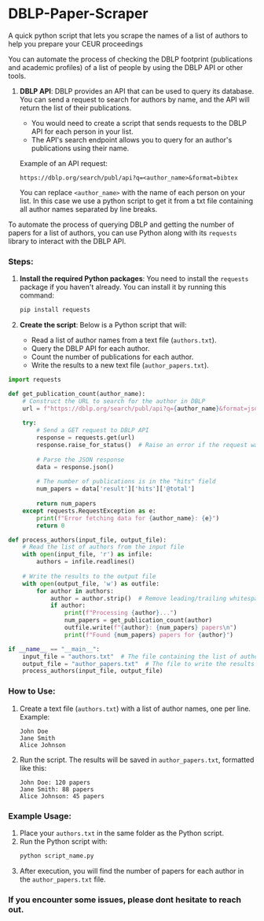 # DBLP-Paper-Scraper
A quick python script that lets you scrape the names of a list of authors to help you prepare your CEUR proceedings

You can automate the process of checking the DBLP footprint (publications and academic profiles) of a list of people by using the DBLP API or other tools. 

1. **DBLP API**:
   DBLP provides an API that can be used to query its database. You can send a request to search for authors by name, and the API will return the list of their publications. 
   - You would need to create a script that sends requests to the DBLP API for each person in your list.
   - The API's search endpoint allows you to query for an author's publications using their name.

   Example of an API request:
   ```http
   https://dblp.org/search/publ/api?q=<author_name>&format=bibtex
   ```
   You can replace `<author_name>` with the name of each person on your list. In this case we use a python script to get it from a txt file containing all author names separated by line breaks. 


To automate the process of querying DBLP and getting the number of papers for a list of authors, you can use Python along with its `requests` library to interact with the DBLP API. 

### Steps:

1. **Install the required Python packages**:
   You need to install the `requests` package if you haven't already. You can install it by running this command:
   ```bash
   pip install requests
   ```

2. **Create the script**:
   Below is a Python script that will:
   - Read a list of author names from a text file (`authors.txt`).
   - Query the DBLP API for each author.
   - Count the number of publications for each author.
   - Write the results to a new text file (`author_papers.txt`).

```python
import requests

def get_publication_count(author_name):
    # Construct the URL to search for the author in DBLP
    url = f"https://dblp.org/search/publ/api?q={author_name}&format=json"
    
    try:
        # Send a GET request to DBLP API
        response = requests.get(url)
        response.raise_for_status()  # Raise an error if the request was unsuccessful
        
        # Parse the JSON response
        data = response.json()
        
        # The number of publications is in the "hits" field
        num_papers = data['result']['hits']['@total']
        
        return num_papers
    except requests.RequestException as e:
        print(f"Error fetching data for {author_name}: {e}")
        return 0

def process_authors(input_file, output_file):
    # Read the list of authors from the input file
    with open(input_file, 'r') as infile:
        authors = infile.readlines()
    
    # Write the results to the output file
    with open(output_file, 'w') as outfile:
        for author in authors:
            author = author.strip()  # Remove leading/trailing whitespace
            if author:
                print(f"Processing {author}...")
                num_papers = get_publication_count(author)
                outfile.write(f"{author}: {num_papers} papers\n")
                print(f"Found {num_papers} papers for {author}")

if __name__ == "__main__":
    input_file = "authors.txt"  # The file containing the list of author names
    output_file = "author_papers.txt"  # The file to write the results to
    process_authors(input_file, output_file)
```

### How to Use:
1. Create a text file (`authors.txt`) with a list of author names, one per line. Example:
   ```
   John Doe
   Jane Smith
   Alice Johnson
   ```
2. Run the script. The results will be saved in `author_papers.txt`, formatted like this:
   ```
   John Doe: 120 papers
   Jane Smith: 88 papers
   Alice Johnson: 45 papers
   ```

### Example Usage:
1. Place your `authors.txt` in the same folder as the Python script.
2. Run the Python script with:
   ```bash
   python script_name.py
   ```
3. After execution, you will find the number of papers for each author in the `author_papers.txt` file.


### If you encounter some issues, please dont hesitate to reach out. 
